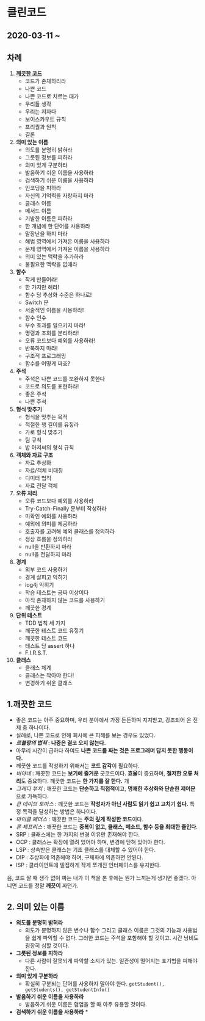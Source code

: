 # 클린코드



## 2020-03-11 ~ 



## 차례

1. [**깨끗한 코드**](#1.깨끗한-코드)
   * 코드가 존재하리라
   * 나쁜 코드
   * 나쁜 코드로 치르는 대가
   * 우리들 생각
   * 우리는 저자다
   * 보이스카우트 규칙
   * 프리퀄과 원칙
   * 결론
2. **의미 있는 이름**
   * 의도를 분명히 밝혀라
   * 그릇된 정보를 피하라
   * 의미 있게 구분하라
   * 발음하기 쉬운 이름을 사용하라
   * 검색하기 쉬운 이름을 사용하라
   * 인코딩을 피하라
   * 자신의 기억력을 자랑하지 마라
   * 클래스 이름
   * 메서드 이름
   * 기발한 이름은 피하라
   * 한 개념에 한 단어를 사용하라
   * 말장난을 하지 마라
   * 해법 영역에서 가져온 이름을 사용하라
   * 문제 영역에서 가져온 이름을 사용하라
   * 의미 있는 맥락을 추가하라
   * 불필요한 맥락을 없애라
3. **함수**
   * 작게 만들어라!
   * 한 가지만 해라!
   * 함수 당 추상화 수준은 하나로!
   * Switch 문
   * 서술적인 이름을 사용하라!
   * 함수 인수
   * 부수 효과를 일으키지 마라!
   * 명령과 조회를 분리하라!
   * 오류 코드보다 예외를 사용하라!
   * 반복하지 마라!
   * 구조적 프로그래밍
   * 함수를 어떻게 짜죠?
4. **주석**
   * 주석은 나쁜 코드를 보완하지 못한다
   * 코드로 의도를 표현하라!
   * 좋은 주석
   * 나쁜 주석
5. **형식 맞추기**
   * 형식을 맞추는 목적
   * 적절한 행 길이를 유짛라
   * 가로 형식 맞추기
   * 팀 규칙
   * 밥 아저씨의 형식 규칙
6. **객체와 자료 구조**
   * 자료 추상화
   * 자료/객체 비대칭
   * 디미터 법칙
   * 자료 전달 객체
7. **오류 처리**
   * 오류 코드보다 예외를 사용하라
   * Try-Catch-Finally 문부터 작성하라
   * 미확인 예외를 사용하라
   * 예외에 의미를 제공하라
   * 호출자를 고려해 예외 클래스를 정의하라
   * 정상 흐름을 정의하라
   * null을 반환하지 마라
   * null을 전달하지 마라
8. **경계**
   * 외부 코드 사용하기
   * 경계 살피고 익히기
   * log4j 익히기
   * 학습 테스트는 공짜 이상이다
   * 아직 존재하지 않는 코드를 사용하기
   * 깨끗한 경계
9. **단위 테스트**
   * TDD 법칙 세 가지
   * 깨끗한 테스트 코드 유짛기
   * 깨끗한 테스트 코드
   * 테스트 당 assert 하나
   * F.I.R.S.T.
10. **클래스**
    * 클래스 체계
    * 클래스는 작아야 한다!
    * 변경하기 쉬운 클래스



## 1.깨끗한 코드

* 좋은 코드는 아주 중요하며, 우리 분야에서 가장 든든하며 지지받고, 강조되어 온 전제 중 하나이다. 
* 실례로, 나쁜 코드로 인해 회사에 큰 피해를 보는 경우도 있었다.
* ***르블랑의 법칙* : 나중은 결코 오지 않는다.**
* 아무리 시간이 급하다 하여도 **나쁜 코드를 짜는 것은 프로그래머 답지 못한 행동이다.**
* 깨끗한 코드를 작성하기 위해서는 **코드 감각**이 필요하다.
* *비야네* : 깨끗한 코드는 **보기에 즐거운** 긋코드이다. **효율**이 중요하며, **철저한 오류 처리**도 중요하다. 깨끗한 코드는 **한 가지를 잘 한다.** 개
* *그래디 부치* : 깨끗한 코드는 **단순하고 직접적**이고, **명쾌한 추상화와 단순한 제어문**으로 가득하다.
* *큰 데이브 토마스* : 깨끗한 코드는 **작성자가 아닌 사람도 읽기 쉽고 고치기 쉽다.** 특정 목적을 달성하는 방법은 하나이다. 
* *마이클 페더스* : 깨끗한 코드는 **주의 깊게 작성한 코드**이다. 
* *론 제프리스* : 깨끗한 코드는 **중복이 없고, 클래스, 메소드, 함수 등을 최대한 줄인다**.
* SRP : 클래스에는 한 가지의 변경 이유만 존재해야 한다.
* OCP : 클래스는 확장에 열려 있어야 하며, 변경에 닫혀 있어야 한다.
* LSP : 상속받은 클래스는 기초 클래스를 대체할 수 있어야 한다.
* DIP : 추상화에 의존해야 하며, 구체화에 의존하면 안된다.
* ISP : 클라이언트에 밀접하게 작게 쪼개진 인터페이스를 유지한다.



음, 코드 짤 때 생각 없이 짜는 내가 이 책을 본 후에는 뭔가 느끼는게 생기면 좋겠다. 아니면 코드를 정말 **깨끗이** 짜던가.



## 2. 의미 있는 이름

* **의도를 분명히 밝혀라** 
  * 의도가 분명하지 않은 변수나 함수 그리고 클래스 이름은 그것의 기능과 사용법을 쉽게 파악할 수 없다. 그러한 코드는 주석을 포함해야 할 것이고. 시간 낭비도 굉장히 심할 것이다.
* **그릇된 정보를 피하라**
  * 다른 사람이 잘못되게 파악할 소지가 있는. 일관성이 떨어지는 표기법을 피해야 한다.
* **의미 있게 구분하라**
  * 확실히 구분되는 단어를 사용하지 말아야 한다. `getStudent(), getStudents(), getStudentInfo()` 
* **발음하기 쉬운 이름을 사용하라**
  * 발음하기 쉬운 이름은 협업을 할 때 아주 유용할 것이다.
* **검색하기 쉬운 이름을 사용하라**
  * 